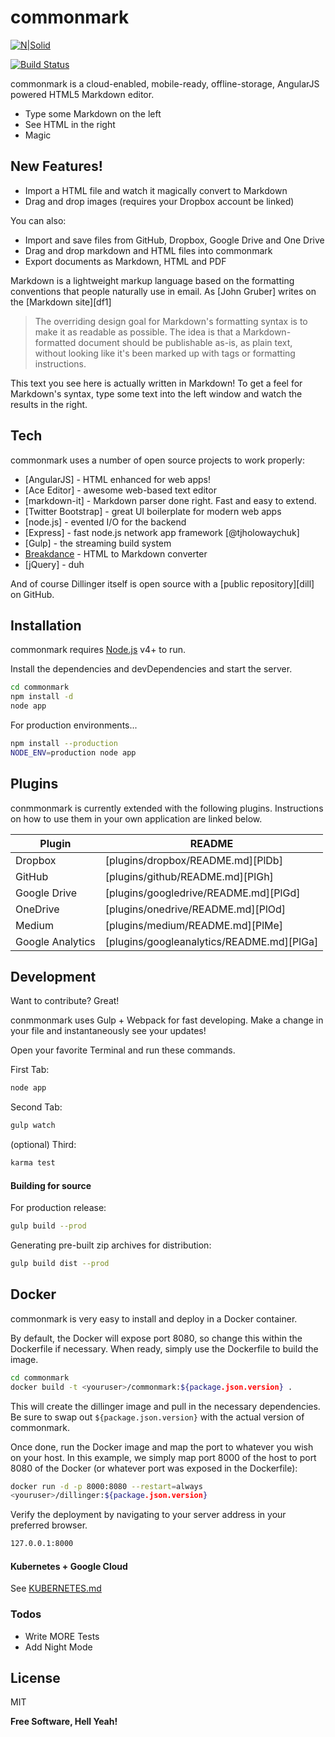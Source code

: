 # commonmark

[![N|Solid](https://cldup.com/dTxpPi9lDf.thumb.png)](https://nodesource.com/products/nsolid)

[![Build Status](https://travis-ci.org/joemccann/dillinger.svg?branch=master)](https://travis-ci.org/joemccann/dillinger)

commonmark is a cloud-enabled, mobile-ready, offline-storage, AngularJS powered HTML5 Markdown editor.

- Type some Markdown on the left
- See HTML in the right
- Magic

## New Features!

- Import a HTML file and watch it magically convert to Markdown
- Drag and drop images (requires your Dropbox account be linked)

You can also:
- Import and save files from GitHub, Dropbox, Google Drive and One Drive
- Drag and drop markdown and HTML files into commonmark
- Export documents as Markdown, HTML and PDF

Markdown is a lightweight markup language based on the formatting conventions
that people naturally use in email.
As [John Gruber] writes on the [Markdown site][df1]

> The overriding design goal for Markdown's formatting syntax is to make it as readable as possible. The idea is that a Markdown-formatted document should be publishable as-is, as plain text, without looking like it's been marked up with tags or formatting instructions.


This text you see here is actually written in Markdown! To get a feel for Markdown's syntax, type some text into the left window and watch the results in the right.


## Tech

commonmark uses a number of open source projects to work properly:

- [AngularJS] - HTML enhanced for web apps!
- [Ace Editor] - awesome web-based text editor
- [markdown-it] - Markdown parser done right. Fast and easy to extend.
- [Twitter Bootstrap] - great UI boilerplate for modern web apps
- [node.js] - evented I/O for the backend
- [Express] - fast node.js network app framework [@tjholowaychuk]
- [Gulp] - the streaming build system
- [Breakdance](https://breakdance.github.io/breakdance/) - HTML
to Markdown converter
- [jQuery] - duh

And of course Dillinger itself is open source with a [public repository][dill]
 on GitHub.

## Installation

commonmark requires [Node.js](https://nodejs.org/) v4+ to run.

Install the dependencies and devDependencies and start the server.

```sh
cd commonmark
npm install -d
node app
```

For production environments...

```sh
npm install --production
NODE_ENV=production node app
```

## Plugins

conmmonmark is currently extended with the following plugins.
Instructions on how to use them in your own application are linked below.

| Plugin | README |
| ------ | ------ |
| Dropbox | [plugins/dropbox/README.md][PlDb] |
| GitHub | [plugins/github/README.md][PlGh] |
| Google Drive | [plugins/googledrive/README.md][PlGd] |
| OneDrive | [plugins/onedrive/README.md][PlOd] |
| Medium | [plugins/medium/README.md][PlMe] |
| Google Analytics | [plugins/googleanalytics/README.md][PlGa] |

## Development

Want to contribute? Great!

conmmonmark uses Gulp + Webpack for fast developing.
Make a change in your file and instantaneously see your updates!

Open your favorite Terminal and run these commands.

First Tab:

```sh
node app
```

Second Tab:

```sh
gulp watch
```

(optional) Third:

```sh
karma test
```

#### Building for source

For production release:

```sh
gulp build --prod
```

Generating pre-built zip archives for distribution:

```sh
gulp build dist --prod
```

## Docker

commonmark is very easy to install and deploy in a Docker container.

By default, the Docker will expose port 8080, so change this within the
Dockerfile if necessary. When ready, simply use the Dockerfile to build the image.

```sh
cd commonmark
docker build -t <youruser>/commonmark:${package.json.version} .
```

This will create the dillinger image and pull in the necessary dependencies.
Be sure to swap out `${package.json.version}` with the actual
version of commonmark.

Once done, run the Docker image and map the port to whatever you wish on
your host. In this example, we simply map port 8000 of the host to
port 8080 of the Docker (or whatever port was exposed in the Dockerfile):

```sh
docker run -d -p 8000:8080 --restart=always 
<youruser>/dillinger:${package.json.version}
```
Verify the deployment by navigating to your server address in
your preferred browser.

```sh
127.0.0.1:8000
```
#### Kubernetes + Google Cloud

See [KUBERNETES.md](https://github.com/joemccann/commonmark/blob/master/KUBERNETES.md)

### Todos
- Write MORE Tests
- Add Night Mode

## License

MIT

**Free Software, Hell Yeah!**